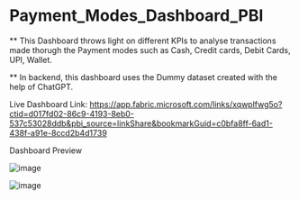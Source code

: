 # Payment_Modes_Dashboard_PBI

** This Dashboard throws light on different KPIs to analyse transactions made thorugh the Payment modes such as
    Cash, Credit cards, Debit Cards, UPI, Wallet.

** In backend, this dashboard uses the Dummy dataset created with the help of ChatGPT.

Live Dashboard Link: https://app.fabric.microsoft.com/links/xqwplfwg5o?ctid=d017fd02-86c9-4193-8eb0-537c53028ddb&pbi_source=linkShare&bookmarkGuid=c0bfa8ff-6ad1-438f-a91e-8ccd2b4d1739

Dashboard Preview

![image](https://github.com/user-attachments/assets/c23961d7-881a-4083-bb4d-db503c0c6ab3)

![image](https://github.com/user-attachments/assets/d58ffaf7-a971-4db8-a435-2073bd96d2d0)
